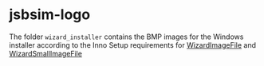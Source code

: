 # jsbsim-logo
The folder `wizard_installer` contains the BMP images for the Windows installer according to the Inno Setup requirements for [WizardImageFile](https://jrsoftware.org/ishelp/topic_setup_wizardimagefile.htm) and [WizardSmallImageFile](https://jrsoftware.org/ishelp/topic_setup_wizardsmallimagefile.htm)
